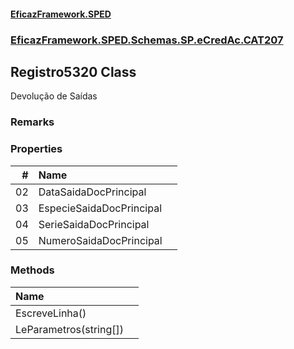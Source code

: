 #### [EficazFramework.SPED](EficazFrameworkSPED.md 'EficazFramework SPED')
### [EficazFramework.SPED.Schemas.SP.eCredAc.CAT207](EficazFramework.SPED.Schemas.SP.eCredAc.CAT207.md 'EficazFramework.SPED.Schemas.SP.eCredAc.CAT207')

## Registro5320 Class

Devolução de Saídas

### Remarks
### Properties

| # | Name | |
| ---: | :--- | :--- |
| 02 | DataSaidaDocPrincipal |  |
| 03 | EspecieSaidaDocPrincipal |  |
| 04 | SerieSaidaDocPrincipal |  |
| 05 | NumeroSaidaDocPrincipal |  |
### Methods

| Name | |
| :--- | :--- |
| EscreveLinha() |  |
| LeParametros(string[]) |  |
